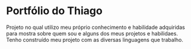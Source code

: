 # Portfólio do Thiago
Projeto no qual utilizo meu próprio conhecimento e habilidade adquiridas para mostra sobre quem sou e alguns dos meus projetos e habilidaes. Tenho construído meu projeto com as diversas linguagens que trabalho.